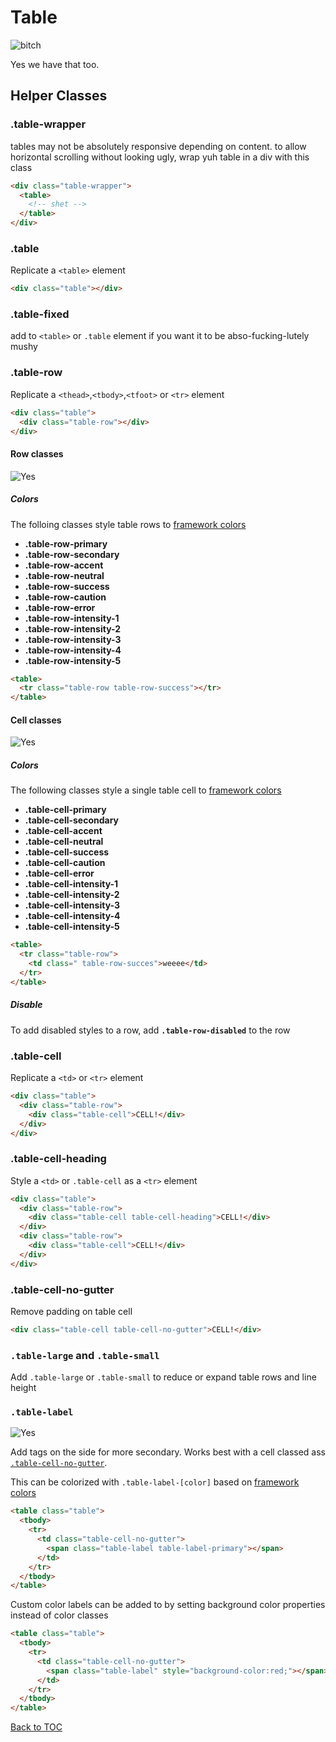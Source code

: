 # Table

![bitch](../../images/table.png)

Yes we have that too.

## Helper Classes

### **.table-wrapper**

tables may not be absolutely responsive depending on content. to allow horizontal scrolling without looking ugly, wrap yuh table in a div with this class

```html
<div class="table-wrapper">
  <table>
    <!-- shet -->
  </table>
</div>
```

### **.table**

Replicate a `<table>` element

```html
<div class="table"></div>
```

### **.table-fixed**

add to `<table>` or `.table` element if you want it to be abso-fucking-lutely mushy

### **.table-row**

Replicate a `<thead>`,`<tbody>`,`<tfoot>` or `<tr>` element

```html
<div class="table">
  <div class="table-row"></div>
</div>
```

#### Row classes

![Yes](../../images/table-color.png)

##### Colors

The folloing classes style table rows to [framework colors](../scaffolding/colors.md#color-tags)

- **.table-row-primary**
- **.table-row-secondary**
- **.table-row-accent**
- **.table-row-neutral**
- **.table-row-success**
- **.table-row-caution**
- **.table-row-error**
- **.table-row-intensity-1**
- **.table-row-intensity-2**
- **.table-row-intensity-3**
- **.table-row-intensity-4**
- **.table-row-intensity-5**

```html
<table>
  <tr class="table-row table-row-success"></tr>
</table>
```

#### Cell classes

![Yes](../../images/table-color.png)

##### Colors

The following classes style a single table cell to [framework colors](../scaffolding/colors.md#color-tags)

- **.table-cell-primary**
- **.table-cell-secondary**
- **.table-cell-accent**
- **.table-cell-neutral**
- **.table-cell-success**
- **.table-cell-caution**
- **.table-cell-error**
- **.table-cell-intensity-1**
- **.table-cell-intensity-2**
- **.table-cell-intensity-3**
- **.table-cell-intensity-4**
- **.table-cell-intensity-5**

```html
<table>
  <tr class="table-row">
    <td class=" table-row-succes">weeee</td>
  </tr>
</table>
```

##### Disable

To add disabled styles to a row, add **`.table-row-disabled`** to the row

### **.table-cell**

Replicate a `<td>` or `<tr>` element

```html
<div class="table">
  <div class="table-row">
    <div class="table-cell">CELL!</div>
  </div>
</div>
```

### **.table-cell-heading**

Style a `<td>` or `.table-cell` as a `<tr>` element

```html
<div class="table">
  <div class="table-row">
    <div class="table-cell table-cell-heading">CELL!</div>
  </div>
  <div class="table-row">
    <div class="table-cell">CELL!</div>
  </div>
</div>
```

### **.table-cell-no-gutter**

Remove padding on table cell

```html
<div class="table-cell table-cell-no-gutter">CELL!</div>
```

### **`.table-large` and `.table-small`**

Add `.table-large` or `.table-small` to reduce or expand table rows and line height

### **`.table-label`**

![Yes](../../images/table-label.png)

Add tags on the side for more secondary. Works best with a cell classed ass [`.table-cell-no-gutter`](#table-cell-no-gutter).

This can be colorized with `.table-label-[color]` based on [framework colors](../scaffolding/colors.md#color-tags)

```html
<table class="table">
  <tbody>
    <tr>
      <td class="table-cell-no-gutter">
        <span class="table-label table-label-primary"></span>
      </td>
    </tr>
  </tbody>
</table>
```

Custom color labels can be added to by setting background color properties instead of color classes

```html
<table class="table">
  <tbody>
    <tr>
      <td class="table-cell-no-gutter">
        <span class="table-label" style="background-color:red;"></span>
      </td>
    </tr>
  </tbody>
</table>
```

[Back to TOC](../../../readme.md)
